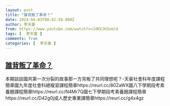 ```yaml
---
layout: post
title: "誰背叛了革命？"
date: 2024-04-03T00:42:59.000Z
author: 李天豪
from: https://www.youtube.com/watch?v=JdKVJH3xmlU
tags: [  李天豪 ]
comments: True
categories: [  李天豪 ]
---
```

<!--1712104979000-->
[誰背叛了革命？](https://www.youtube.com/watch?v=JdKVJH3xmlU)
------

<div>
本期談談國共第一次分裂的故事那一方背叛了共同理想呢？-天豪社會科年度課程簡章國九年度社會科總複習課程簡章https://reurl.cc/80ZaWX國八下學期段考素養題課程簡章https://reurl.cc/N4Mr7Q國七下學期段考素養題課程簡章https://reurl.cc/D42g0j成人歷史專業課簡章https://reurl.cc/g4x4gz
</div>
